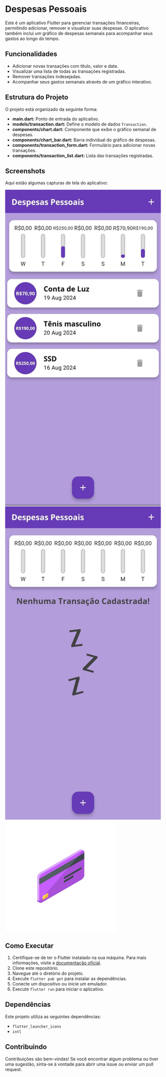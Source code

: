 # Despesas Pessoais

Este é um aplicativo Flutter para gerenciar transações financeiras, permitindo adicionar, remover e visualizar suas despesas. O aplicativo também inclui um gráfico de despesas semanais para acompanhar seus gastos ao longo do tempo.

## Funcionalidades

- Adicionar novas transações com título, valor e data.
- Visualizar uma lista de todas as transações registradas.
- Remover transações indesejadas.
- Acompanhar seus gastos semanais através de um gráfico interativo.

## Estrutura do Projeto

O projeto está organizado da seguinte forma:

- **main.dart:** Ponto de entrada do aplicativo.
- **models/transaction.dart:** Define o modelo de dados `Transaction`.
- **components/chart.dart:** Componente que exibe o gráfico semanal de despesas.
- **components/chart_bar.dart:** Barra individual do gráfico de despesas.
- **components/transaction_form.dart:** Formulário para adicionar novas transações.
- **components/transaction_list.dart:** Lista das transações registradas.

## Screenshots

Aqui estão algumas capturas de tela do aplicativo:

![Screenshot 1](assets/images/imagem_cards.jpeg)
![Screenshot 2](assets/images/imagem_sem_cards.jpeg)
![Screenshot 3](assets/icons/icone_card_app.png)

## Como Executar

1. Certifique-se de ter o Flutter instalado na sua máquina. Para mais informações, visite a [documentação oficial](https://docs.flutter.dev/get-started/install).
2. Clone este repositório.
3. Navegue até o diretório do projeto.
4. Execute `flutter pub get` para instalar as dependências.
5. Conecte um dispositivo ou inicie um emulador.
6. Execute `flutter run` para iniciar o aplicativo.

## Dependências

Este projeto utiliza as seguintes dependências:

- `flutter_launcher_icons`
- `intl`

## Contribuindo

Contribuições são bem-vindas! Se você encontrar algum problema ou tiver uma sugestão, sinta-se à vontade para abrir uma issue ou enviar um pull request.
